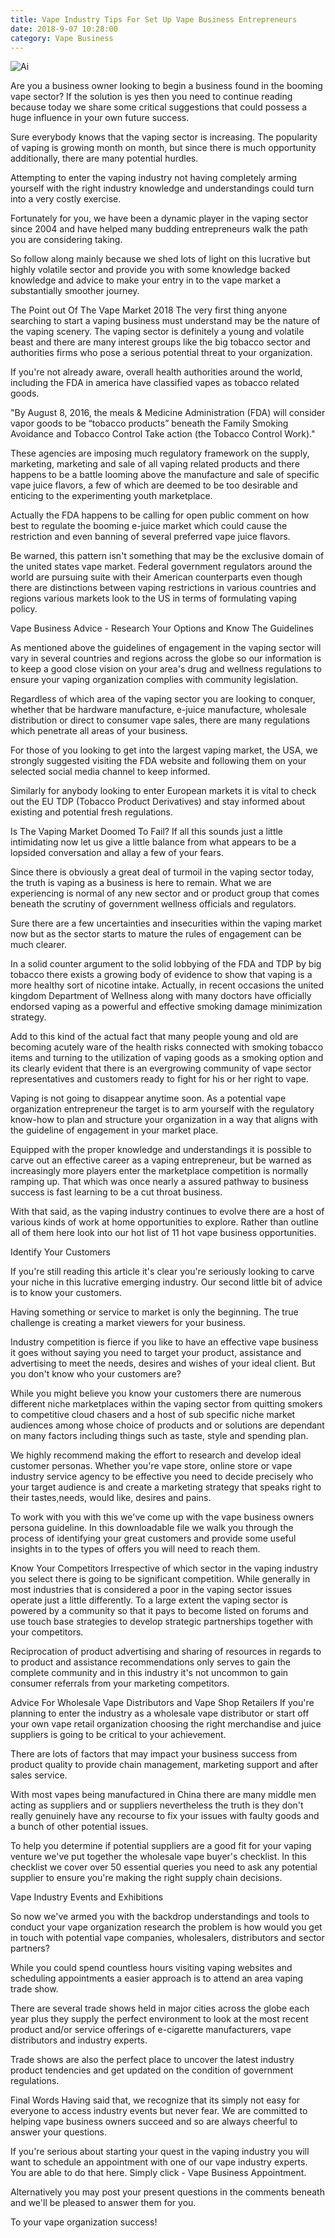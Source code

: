 ```yaml
---
title: Vape Industry Tips For Set Up Vape Business Entrepreneurs
date: 2018-9-07 10:28:00
category: Vape Business
---
```


![Ai](https://powerachiver.com/content/images/2.jpg)

Are you a business owner looking to begin a business found in the booming vape sector? If the solution is yes then you need to continue reading because today we share some critical suggestions that could possess a huge influence in your own future success.

Sure everybody knows that the vaping sector is increasing. The popularity of vaping is growing month on month, but since there is much opportunity additionally, there are many potential hurdles.

Attempting to enter the vaping industry not having completely arming yourself with the right industry knowledge and understandings could turn into a very costly exercise.

Fortunately for you, we have been a dynamic player in the vaping sector since 2004 and have helped many budding entrepreneurs walk the path you are considering taking.

So follow along mainly because we shed lots of light on this lucrative but highly volatile sector and provide you with some knowledge backed knowledge and advice to make your entry in to the vape market a substantially smoother journey.

The Point out Of The Vape Market 2018
The very first thing anyone searching to start a vaping business must understand may be the nature of the vaping scenery. The vaping sector is definitely a young and volatile beast and there are many interest groups like the big tobacco sector and authorities firms who pose a serious potential threat to your organization.

If you're not already aware, overall health authorities around the world, including the FDA in america have classified vapes as tobacco related goods.

"By August 8, 2016, the meals & Medicine Administration (FDA) will consider vapor goods to be “tobacco products” beneath the Family Smoking Avoidance and Tobacco Control Take action (the Tobacco Control Work)."

These agencies are imposing much regulatory framework on the supply, marketing, marketing and sale of all vaping related products and there happens to be a battle looming above the manufacture and sale of specific vape juice flavors, a few of which are deemed to be too desirable and enticing to the experimenting youth marketplace.

Actually the FDA happens to be calling for open public comment on how best to regulate the booming e-juice market which could cause the restriction and even banning of several preferred vape juice flavors.

Be warned, this pattern isn't something that may be the exclusive domain of the united states vape market. Federal government regulators around the world are pursuing suite with their American counterparts even though there are distinctions between vaping restrictions in various countries and regions various markets look to the US in terms of formulating vaping policy.

Vape Business Advice - Research Your Options and Know The Guidelines

As mentioned above the guidelines of engagement in the vaping sector will vary in several countries and regions across the globe so our information is to keep a good close vision on your area's drug and wellness regulations to ensure your vaping organization complies with community legislation.

Regardless of which area of the vaping sector you are looking to conquer, whether that be hardware manufacture, e-juice manufacture, wholesale distribution or direct to consumer vape sales, there are many regulations which penetrate all areas of your business.

For those of you looking to get into the largest vaping market, the USA, we strongly suggested visiting the FDA website and following them on your selected social media channel to keep informed.

Similarly for anybody looking to enter European markets it is vital to check out the EU TDP (Tobacco Product Derivatives) and stay informed about existing and potential fresh regulations.

Is The Vaping Market Doomed To Fail?
If all this sounds just a little intimidating now let us give a little balance from what appears to be a lopsided conversation and allay a few of your fears.

Since there is obviously a great deal of turmoil in the vaping sector today, the truth is vaping as a business is here to remain. What we are experiencing is normal of any new sector and or product group that comes beneath the scrutiny of government wellness officials and regulators.

Sure there are a few uncertainties and insecurities within the vaping market now but as the sector starts to mature the rules of engagement can be much clearer.

In a solid counter argument to the solid lobbying of the FDA and TDP by big tobacco there exists a growing body of evidence to show that vaping is a more healthy sort of nicotine intake. Actually, in recent occasions the united kingdom Department of Wellness along with many doctors have officially endorsed vaping as a powerful and effective smoking damage minimization strategy.

Add to this kind of the actual fact that many people young and old are becoming acutely ware of the health risks connected with smoking tobacco items and turning to the utilization of vaping goods as a smoking option and its clearly evident that there is an evergrowing community of vape sector representatives and customers ready to fight for his or her right to vape.

Vaping is not going to disappear anytime soon. As a potential vape organization entrepreneur the target is to arm yourself with the regulatory know-how to plan and structure your organization in a way that aligns with the guideline of engagement in your market place.

Equipped with the proper knowledge and understandings it is possible to carve out an effective career as a vaping entrepreneur, but be warned as increasingly more players enter the marketplace competition is normally ramping up. That which was once nearly a assured pathway to business success is fast learning to be a cut throat business.

With that said, as the vaping industry continues to evolve there are a host of various kinds of work at home opportunities to explore. Rather than outline all of them here look into our hot list of 11 hot vape business opportunities.

Identify Your Customers

If you're still reading this article it's clear you're seriously looking to carve your niche in this lucrative emerging industry. Our second little bit of advice is to know your customers.

Having something or service to market is only the beginning. The true challenge is creating a market viewers for your business.

Industry competition is fierce if you like to have an effective vape business it goes without saying you need to target your product, assistance and advertising to meet the needs, desires and wishes of your ideal client. But you don't know who your customers are?

While you might believe you know your customers there are numerous different niche marketplaces within the vaping sector from quitting smokers to competitive cloud chasers and a host of sub specific niche market audiences among whose choice of products and or solutions are dependant on many factors including things such as taste, style and spending plan.

We highly recommend making the effort to research and develop ideal customer personas. Whether you're vape store, online store or vape industry service agency  to be effective you need to decide precisely who your target audience is and create a marketing strategy that speaks right to their tastes,needs, would like, desires and pains.

To work with you with this we've come up with the vape business owners persona guideline. In this downloadable file we walk you through the process of identifying your great customers and provide some useful insights in to the types of offers you will need to reach them.

Know Your Competitors
Irrespective of which sector in the vaping industry you select there is going to be significant competition. While generally in most industries that is considered a poor in the vaping sector issues operate just a little differently. To a large extent the vaping sector is powered by a community so that it pays to become listed on forums and use touch base strategies to develop strategic partnerships together with your competitors.

Reciprocation of product advertising and sharing of resources in regards to to product and assistance recommendations only serves to gain the complete community and in this industry it's not uncommon to gain consumer referrals from your marketing competitors.

Advice For Wholesale Vape Distributors and Vape Shop Retailers
If you're planning to enter the industry as a wholesale vape distributor or start off your own vape retail organization choosing the right merchandise and juice suppliers is going to be critical to your achievement.

There are lots of factors that may impact your business success from product quality to provide chain management, marketing support and after sales service.

With most vapes being manufactured in China there are many middle men acting as suppliers and or suppliers nevertheless the truth is they don't really genuinely have any recourse to fix your issues with faulty goods and a bunch of other potential issues.

To help you determine if potential suppliers are a good fit for your vaping venture we've put together the wholesale vape buyer's checklist. In this checklist we cover over 50 essential queries you need to ask any potential supplier to ensure you're making the right supply chain decisions.

Vape Industry Events and Exhibitions

So now we've armed you with the backdrop understandings and tools to conduct your vape organization research the problem is how would you get in touch with potential vape companies, wholesalers, distributors and sector partners?

While you could spend countless hours visiting vaping websites and scheduling appointments a easier approach is to attend an area vaping trade show.

There are several trade shows held in major cities across the globe each year plus they supply the perfect environment to look at the most recent product and/or service offerings of e-cigarette manufacturers, vape distributors and industry experts.

Trade shows are also the perfect place to uncover the latest industry product tendencies and get updated on the condition of government regulations.

Final Words
Having said that, we recognize that its simply not easy for everyone to access industry events but never fear. We are committed to helping vape business owners succeed and so are always cheerful to answer your questions.

If you're serious about starting your quest in the vaping industry you will want to schedule an appointment with one of our vape industry experts. You are able to do that here. Simply click - Vape Business Appointment.

Alternatively you may post your present questions in the comments beneath and we'll be pleased to answer them for you.

To your vape organization success!